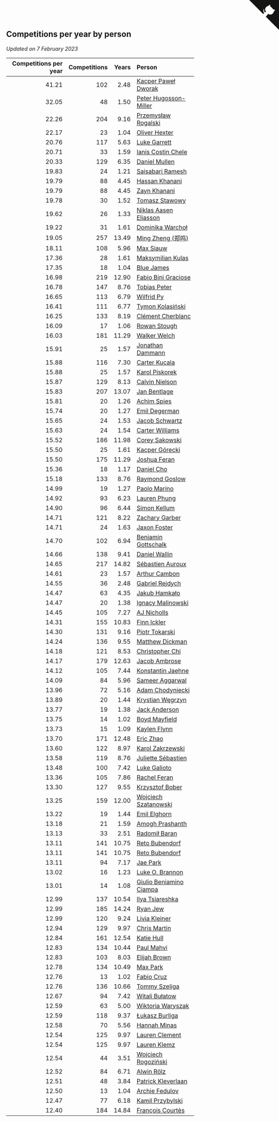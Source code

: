 ## Competitions per year by person

*Updated on  7 February 2023*

| Competitions per year | Competitions | Years | Person |
| ---: | ---: | ---: | :--- |
| 41.21 | 102 | 2.48 | [Kacper Paweł Dworak](https://www.worldcubeassociation.org/persons/2020DWOR01) |
| 32.05 | 48 | 1.50 | [Peter Hugosson-Miller](https://www.worldcubeassociation.org/persons/2021HUGO01) |
| 22.26 | 204 | 9.16 | [Przemysław Rogalski](https://www.worldcubeassociation.org/persons/2013ROGA02) |
| 22.17 | 23 | 1.04 | [Oliver Hexter](https://www.worldcubeassociation.org/persons/2022HEXT01) |
| 20.76 | 117 | 5.63 | [Luke Garrett](https://www.worldcubeassociation.org/persons/2017GARR05) |
| 20.71 | 33 | 1.59 | [Ianis Costin Chele](https://www.worldcubeassociation.org/persons/2021CHEL01) |
| 20.33 | 129 | 6.35 | [Daniel Mullen](https://www.worldcubeassociation.org/persons/2016MULL04) |
| 19.83 | 24 | 1.21 | [Saisabari Ramesh](https://www.worldcubeassociation.org/persons/2021RAME01) |
| 19.79 | 88 | 4.45 | [Hassan Khanani](https://www.worldcubeassociation.org/persons/2018KHAN26) |
| 19.79 | 88 | 4.45 | [Zayn Khanani](https://www.worldcubeassociation.org/persons/2018KHAN28) |
| 19.78 | 30 | 1.52 | [Tomasz Stawowy](https://www.worldcubeassociation.org/persons/2021STAW01) |
| 19.62 | 26 | 1.33 | [Niklas Aasen Eliasson](https://www.worldcubeassociation.org/persons/2021ELIA01) |
| 19.22 | 31 | 1.61 | [Dominika Warchoł](https://www.worldcubeassociation.org/persons/2021WARC01) |
| 19.05 | 257 | 13.49 | [Ming Zheng (郑鸣)](https://www.worldcubeassociation.org/persons/2009ZHEN11) |
| 18.11 | 108 | 5.96 | [Max Siauw](https://www.worldcubeassociation.org/persons/2017SIAU02) |
| 17.36 | 28 | 1.61 | [Maksymilian Kulas](https://www.worldcubeassociation.org/persons/2021KULA02) |
| 17.35 | 18 | 1.04 | [Blue James](https://www.worldcubeassociation.org/persons/2022JAME01) |
| 16.98 | 219 | 12.90 | [Fabio Bini Graciose](https://www.worldcubeassociation.org/persons/2010GRAC02) |
| 16.78 | 147 | 8.76 | [Tobias Peter](https://www.worldcubeassociation.org/persons/2014PETE03) |
| 16.65 | 113 | 6.79 | [Wilfrid Py](https://www.worldcubeassociation.org/persons/2016PYWI01) |
| 16.41 | 111 | 6.77 | [Tymon Kolasiński](https://www.worldcubeassociation.org/persons/2016KOLA02) |
| 16.25 | 133 | 8.19 | [Clément Cherblanc](https://www.worldcubeassociation.org/persons/2014CHER05) |
| 16.09 | 17 | 1.06 | [Rowan Stough](https://www.worldcubeassociation.org/persons/2022STOU01) |
| 16.03 | 181 | 11.29 | [Walker Welch](https://www.worldcubeassociation.org/persons/2011WELC01) |
| 15.91 | 25 | 1.57 | [Jonathan Dammann](https://www.worldcubeassociation.org/persons/2021DAMM01) |
| 15.88 | 116 | 7.30 | [Carter Kucala](https://www.worldcubeassociation.org/persons/2015KUCA01) |
| 15.88 | 25 | 1.57 | [Karol Piskorek](https://www.worldcubeassociation.org/persons/2021PISK01) |
| 15.87 | 129 | 8.13 | [Calvin Nielson](https://www.worldcubeassociation.org/persons/2014NIEL03) |
| 15.83 | 207 | 13.07 | [Jan Bentlage](https://www.worldcubeassociation.org/persons/2010BENT01) |
| 15.81 | 20 | 1.26 | [Achim Spies](https://www.worldcubeassociation.org/persons/2021SPIE01) |
| 15.74 | 20 | 1.27 | [Emil Degerman](https://www.worldcubeassociation.org/persons/2021DEGE01) |
| 15.65 | 24 | 1.53 | [Jacob Schwartz](https://www.worldcubeassociation.org/persons/2021SCHW01) |
| 15.63 | 24 | 1.54 | [Carter Williams](https://www.worldcubeassociation.org/persons/2021WILL06) |
| 15.52 | 186 | 11.98 | [Corey Sakowski](https://www.worldcubeassociation.org/persons/2011SAKO01) |
| 15.50 | 25 | 1.61 | [Kacper Górecki](https://www.worldcubeassociation.org/persons/2021GORE01) |
| 15.50 | 175 | 11.29 | [Joshua Feran](https://www.worldcubeassociation.org/persons/2011FERA01) |
| 15.36 | 18 | 1.17 | [Daniel Cho](https://www.worldcubeassociation.org/persons/2021CHOD01) |
| 15.18 | 133 | 8.76 | [Raymond Goslow](https://www.worldcubeassociation.org/persons/2014GOSL01) |
| 14.99 | 19 | 1.27 | [Paolo Marino](https://www.worldcubeassociation.org/persons/2021MARI04) |
| 14.92 | 93 | 6.23 | [Lauren Phung](https://www.worldcubeassociation.org/persons/2016PHUN02) |
| 14.90 | 96 | 6.44 | [Simon Kellum](https://www.worldcubeassociation.org/persons/2016KELL12) |
| 14.71 | 121 | 8.22 | [Zachary Garber](https://www.worldcubeassociation.org/persons/2014GARB01) |
| 14.71 | 24 | 1.63 | [Jaxon Foster](https://www.worldcubeassociation.org/persons/2021FOST01) |
| 14.70 | 102 | 6.94 | [Benjamin Gottschalk](https://www.worldcubeassociation.org/persons/2016GOTT01) |
| 14.66 | 138 | 9.41 | [Daniel Wallin](https://www.worldcubeassociation.org/persons/2013WALL03) |
| 14.65 | 217 | 14.82 | [Sébastien Auroux](https://www.worldcubeassociation.org/persons/2008AURO01) |
| 14.61 | 23 | 1.57 | [Arthur Cambon](https://www.worldcubeassociation.org/persons/2021CAMB01) |
| 14.55 | 36 | 2.48 | [Gabriel Rejdych](https://www.worldcubeassociation.org/persons/2020REJD01) |
| 14.47 | 63 | 4.35 | [Jakub Hamkało](https://www.worldcubeassociation.org/persons/2018HAMK01) |
| 14.47 | 20 | 1.38 | [Ignacy Malinowski](https://www.worldcubeassociation.org/persons/2021MALI02) |
| 14.45 | 105 | 7.27 | [AJ Nicholls](https://www.worldcubeassociation.org/persons/2015NICH04) |
| 14.31 | 155 | 10.83 | [Finn Ickler](https://www.worldcubeassociation.org/persons/2012ICKL01) |
| 14.30 | 131 | 9.16 | [Piotr Tokarski](https://www.worldcubeassociation.org/persons/2013TOKA01) |
| 14.24 | 136 | 9.55 | [Matthew Dickman](https://www.worldcubeassociation.org/persons/2013DICK01) |
| 14.18 | 121 | 8.53 | [Christopher Chi](https://www.worldcubeassociation.org/persons/2014CHIC01) |
| 14.17 | 179 | 12.63 | [Jacob Ambrose](https://www.worldcubeassociation.org/persons/2010AMBR01) |
| 14.12 | 105 | 7.44 | [Konstantin Jaehne](https://www.worldcubeassociation.org/persons/2015JAEH01) |
| 14.09 | 84 | 5.96 | [Sameer Aggarwal](https://www.worldcubeassociation.org/persons/2017AGGA01) |
| 13.96 | 72 | 5.16 | [Adam Chodyniecki](https://www.worldcubeassociation.org/persons/2017CHOD02) |
| 13.89 | 20 | 1.44 | [Krystian Węgrzyn](https://www.worldcubeassociation.org/persons/2021WEGR01) |
| 13.77 | 19 | 1.38 | [Jack Anderson](https://www.worldcubeassociation.org/persons/2021ANDE05) |
| 13.75 | 14 | 1.02 | [Boyd Mayfield](https://www.worldcubeassociation.org/persons/2022MAYF01) |
| 13.73 | 15 | 1.09 | [Kaylen Flynn](https://www.worldcubeassociation.org/persons/2022FLYN01) |
| 13.70 | 171 | 12.48 | [Eric Zhao](https://www.worldcubeassociation.org/persons/2010ZHAO19) |
| 13.60 | 122 | 8.97 | [Karol Zakrzewski](https://www.worldcubeassociation.org/persons/2014ZAKR01) |
| 13.58 | 119 | 8.76 | [Juliette Sébastien](https://www.worldcubeassociation.org/persons/2014SEBA01) |
| 13.48 | 100 | 7.42 | [Luke Galioto](https://www.worldcubeassociation.org/persons/2015GALI02) |
| 13.36 | 105 | 7.86 | [Rachel Feran](https://www.worldcubeassociation.org/persons/2015FERA01) |
| 13.30 | 127 | 9.55 | [Krzysztof Bober](https://www.worldcubeassociation.org/persons/2013BOBE01) |
| 13.25 | 159 | 12.00 | [Wojciech Szatanowski](https://www.worldcubeassociation.org/persons/2011SZAT01) |
| 13.22 | 19 | 1.44 | [Emil Elghorn](https://www.worldcubeassociation.org/persons/2021ELGH01) |
| 13.18 | 21 | 1.59 | [Amogh Prashanth](https://www.worldcubeassociation.org/persons/2021PRAS01) |
| 13.13 | 33 | 2.51 | [Radomił Baran](https://www.worldcubeassociation.org/persons/2020BARA02) |
| 13.11 | 141 | 10.75 | [Reto Bubendorf](https://www.worldcubeassociation.org/persons/2012BUBE01) |
| 13.11 | 141 | 10.75 | [Reto Bubendorf](https://www.worldcubeassociation.org/persons/2012BUBE01) |
| 13.11 | 94 | 7.17 | [Jae Park](https://www.worldcubeassociation.org/persons/2015PARK24) |
| 13.02 | 16 | 1.23 | [Luke O. Brannon](https://www.worldcubeassociation.org/persons/2021BRAN02) |
| 13.01 | 14 | 1.08 | [Giulio Beniamino Ciampa](https://www.worldcubeassociation.org/persons/2022CIAM01) |
| 12.99 | 137 | 10.54 | [Ilya Tsiareshka](https://www.worldcubeassociation.org/persons/2012TERE01) |
| 12.99 | 185 | 14.24 | [Ryan Jew](https://www.worldcubeassociation.org/persons/2008JEWR01) |
| 12.99 | 120 | 9.24 | [Livia Kleiner](https://www.worldcubeassociation.org/persons/2013KLEI03) |
| 12.94 | 129 | 9.97 | [Chris Martin](https://www.worldcubeassociation.org/persons/2013MART03) |
| 12.84 | 161 | 12.54 | [Katie Hull](https://www.worldcubeassociation.org/persons/2010HULL01) |
| 12.83 | 134 | 10.44 | [Paul Mahvi](https://www.worldcubeassociation.org/persons/2012MAHV01) |
| 12.83 | 103 | 8.03 | [Elijah Brown](https://www.worldcubeassociation.org/persons/2015BROW03) |
| 12.78 | 134 | 10.49 | [Max Park](https://www.worldcubeassociation.org/persons/2012PARK03) |
| 12.76 | 13 | 1.02 | [Fabio Cruz](https://www.worldcubeassociation.org/persons/2022CRUZ01) |
| 12.76 | 136 | 10.66 | [Tommy Szeliga](https://www.worldcubeassociation.org/persons/2012SZEL01) |
| 12.67 | 94 | 7.42 | [Witali Bułatow](https://www.worldcubeassociation.org/persons/2015BUAT01) |
| 12.59 | 63 | 5.00 | [Wiktoria Waryszak](https://www.worldcubeassociation.org/persons/2018WARY01) |
| 12.59 | 118 | 9.37 | [Łukasz Burliga](https://www.worldcubeassociation.org/persons/2013BURL01) |
| 12.58 | 70 | 5.56 | [Hannah Minas](https://www.worldcubeassociation.org/persons/2017MINA04) |
| 12.54 | 125 | 9.97 | [Lauren Clement](https://www.worldcubeassociation.org/persons/2013KLEM01) |
| 12.54 | 125 | 9.97 | [Lauren Klemz](https://www.worldcubeassociation.org/persons/2013KLEM01) |
| 12.54 | 44 | 3.51 | [Wojciech Rogoziński](https://www.worldcubeassociation.org/persons/2019ROGO04) |
| 12.52 | 84 | 6.71 | [Alwin Rölz](https://www.worldcubeassociation.org/persons/2016ROLZ01) |
| 12.51 | 48 | 3.84 | [Patrick Kleverlaan](https://www.worldcubeassociation.org/persons/2019KLEV01) |
| 12.50 | 13 | 1.04 | [Archie Fedulov](https://www.worldcubeassociation.org/persons/2022FEDU01) |
| 12.47 | 77 | 6.18 | [Kamil Przybylski](https://www.worldcubeassociation.org/persons/2016PRZY01) |
| 12.40 | 184 | 14.84 | [François Courtès](https://www.worldcubeassociation.org/persons/2008COUR01) |


<a href="https://github.com/jonatanklosko/wca_statistics" class="github-corner" aria-label="View source on Github"><svg width="80" height="80" viewBox="0 0 250 250" style="fill:#151513; color:#fff; position: absolute; top: 0; border: 0; right: 0;" aria-hidden="true"><path d="M0,0 L115,115 L130,115 L142,142 L250,250 L250,0 Z"></path><path d="M128.3,109.0 C113.8,99.7 119.0,89.6 119.0,89.6 C122.0,82.7 120.5,78.6 120.5,78.6 C119.2,72.0 123.4,76.3 123.4,76.3 C127.3,80.9 125.5,87.3 125.5,87.3 C122.9,97.6 130.6,101.9 134.4,103.2" fill="currentColor" style="transform-origin: 130px 106px;" class="octo-arm"></path><path d="M115.0,115.0 C114.9,115.1 118.7,116.5 119.8,115.4 L133.7,101.6 C136.9,99.2 139.9,98.4 142.2,98.6 C133.8,88.0 127.5,74.4 143.8,58.0 C148.5,53.4 154.0,51.2 159.7,51.0 C160.3,49.4 163.2,43.6 171.4,40.1 C171.4,40.1 176.1,42.5 178.8,56.2 C183.1,58.6 187.2,61.8 190.9,65.4 C194.5,69.0 197.7,73.2 200.1,77.6 C213.8,80.2 216.3,84.9 216.3,84.9 C212.7,93.1 206.9,96.0 205.4,96.6 C205.1,102.4 203.0,107.8 198.3,112.5 C181.9,128.9 168.3,122.5 157.7,114.1 C157.9,116.9 156.7,120.9 152.7,124.9 L141.0,136.5 C139.8,137.7 141.6,141.9 141.8,141.8 Z" fill="currentColor" class="octo-body"></path></svg></a><style>.github-corner:hover .octo-arm{animation:octocat-wave 560ms ease-in-out}@keyframes octocat-wave{0%,100%{transform:rotate(0)}20%,60%{transform:rotate(-25deg)}40%,80%{transform:rotate(10deg)}}@media (max-width:500px){.github-corner:hover .octo-arm{animation:none}.github-corner .octo-arm{animation:octocat-wave 560ms ease-in-out}}</style>
